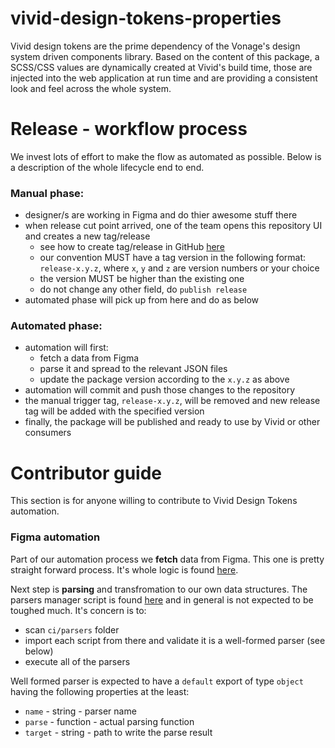 # vivid-design-tokens-properties

Vivid design tokens are the prime dependency of the Vonage's design system driven components library.
Based on the content of this package, a SCSS/CSS values are dynamically created at Vivid's build time, those are injected into the web application at run time and are providing a consistent look and feel across the whole system.

# Release - workflow process

We invest lots of effort to make the flow as automated as possible.
Below is a description of the whole lifecycle end to end.

### Manual phase:
- designer/s are working in Figma and do thier awesome stuff there
- when release cut point arrived, one of the team opens this repository UI and creates a new tag/release
	- see how to create tag/release in GitHub [here](https://docs.github.com/en/free-pro-team@latest/github/administering-a-repository/managing-releases-in-a-repository)
	- our convention MUST have a tag version in the following format: `release-x.y.z`, where `x`, `y` and `z` are version numbers or your choice
	- the version MUST be higher than the existing one
	- do not change any other field, do `publish release`
- automated phase will pick up from here and do as below

### Automated phase:
- automation will first:
	- fetch a data from Figma
	- parse it and spread to the relevant JSON files
	- update the package version according to the `x.y.z` as above
- automation will commit and push those changes to the repository
- the manual trigger tag, `release-x.y.z`, will be removed and new release tag will be added with the specified version
- finally, the package will be published and ready to use by Vivid or other consumers

# Contributor guide

This section is for anyone willing to contribute to Vivid Design Tokens automation.

### Figma automation

Part of our automation process we __fetch__ data from Figma.
This one is pretty straight forward process. It's whole logic is found [here](./ci/fetch-figma-data.js).

Next step is __parsing__ and transfromation to our own data structures.
The parsers manager script is found [here](./ci/parse-figma-data.js) and in general is not expected to be toughed much.
It's concern is to:
* scan `ci/parsers` folder
* import each script from there and validate it is a well-formed parser (see below)
* execute all of the parsers

Well formed parser is expected to have a `default` export of type `object` having the following properties at the least:
* `name` - string - parser name
* `parse` - function - actual parsing function
* `target` - string - path to write the parse result